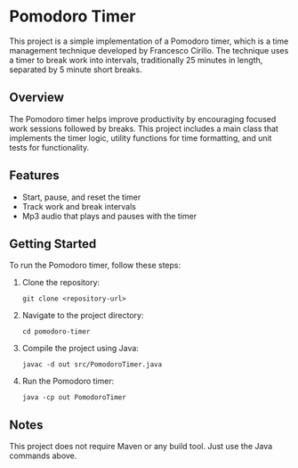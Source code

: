 # Pomodoro Timer

This project is a simple implementation of a Pomodoro timer, which is a time management technique developed by Francesco Cirillo. The technique uses a timer to break work into intervals, traditionally 25 minutes in length, separated by 5 minute short breaks.

## Overview

The Pomodoro timer helps improve productivity by encouraging focused work sessions followed by breaks. This project includes a main class that implements the timer logic, utility functions for time formatting, and unit tests for functionality.

## Features

- Start, pause, and reset the timer
- Track work and break intervals
- Mp3 audio that plays and pauses with the timer

## Getting Started

To run the Pomodoro timer, follow these steps:

1. Clone the repository:
   ```
   git clone <repository-url>
   ```

2. Navigate to the project directory:
   ```
   cd pomodoro-timer
   ```


3. Compile the project using Java:
   ```
   javac -d out src/PomodoroTimer.java
   ```

4. Run the Pomodoro timer:
   ```
   java -cp out PomodoroTimer
   ```

## Notes

This project does not require Maven or any build tool. Just use the Java commands above.
